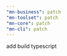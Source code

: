 ```yaml
---
"mn-business": patch
"mn-toolset": patch
"mn-core": patch
"mn-cli": patch
---
```


add build typescript
